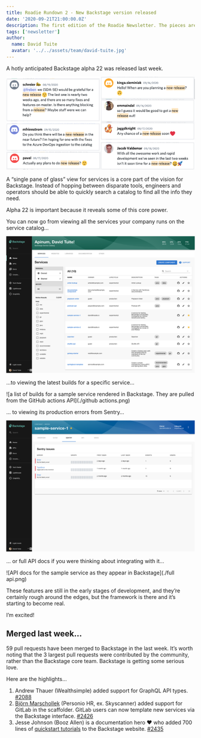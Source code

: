 ```yaml
---
title: Roadie Rundown 2 - New Backstage version released
date: '2020-09-21T21:00:00.0Z'
description: The first edition of the Roadie Newsletter. The pieces are starting to come together.
tags: ['newsletter']
author:
  name: David Tuite
  avatar: '../../assets/team/david-tuite.jpg'
---
```


A hotly anticipated Backstage alpha 22 was released last week.

![screenshots of discord messages where people are asking when the new release will be ready](./people-eager-for-a-new-release.png)

A “single pane of glass” view for services is a core part of the vision for Backstage. Instead of hopping between disparate tools, engineers and operators should be able to quickly search a catalog to find all the info they need.

Alpha 22 is important because it reveals some of this core power.

You can now go from viewing all the services your company runs on the service catalog...

![a list of services in the Backstage service catalog](./catalog.png)

…to viewing the latest builds for a specific service…

![a list of builds for a sample service rendered in Backstage. They are pulled from the GitHub actions API](./github actions.png)

… to viewing its production errors from Sentry…

![a list of errors for the sample service. They come from the Sentry API and are rendered in Backstage](./sentry.png)

… or full API docs if you were thinking about integrating with it…

![API docs for the sample service as they appear in Backstage](./full api.png)

These features are still in the early stages of development, and they’re certainly rough around the edges, but the framework is there and it’s starting to become real.

I’m excited!

## Merged last week...

59 pull requests have been merged to Backstage in the last week. It’s worth noting that the 3 largest pull requests were contributed by the community, rather than the Backstage core team. Backstage is getting some serious love.

Here are the highlights…

1.  Andrew Thauer (Wealthsimple) added support for GraphQL API types. [#2088](https://github.com/spotify/backstage/pull/2088)
2.  [Björn Marschollek](https://github.com/muffix) (Personio HR, ex. Skyscanner) added support for GitLab in the scaffolder. GitLab users can now template new services via the Backstage interface. [#2426](https://github.com/spotify/backstage/pull/2426)
3.  Jesse Johnson (Booz Allen) is a documentation hero ♥️ who added 700 lines of [quickstart tutorials](https://backstage.io/docs/tutorials/quickstart-app-auth) to the Backstage website. [#2435](https://github.com/spotify/backstage/pull/2435)
